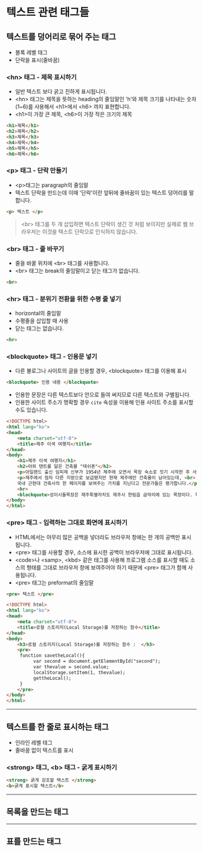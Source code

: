 # 텍스트 관련 태그들 

## 텍스트를 덩어리로 묶어 주는 태그 
- 블록 레벨 태그
- 단락을 표시(줄바꿈)

### \<hn\> 태그 - 제목 표시하기
- 일반 텍스트 보다 굵고 진하게 표시됩니다.
- \<hn\> 태그는 제목을 뜻하는 heading의 줄임말인 'h'와 제목 크기를 나타내는 숫자(1~6)를 사용해서 \<h1\>에서 \<h6\> 까지 표현합니다.
- \<h1\>이 가장 큰 제목, \<h6\>이 가장 작은 크기의 제목 

```html
<h1>제목</h1>
<h2>제목</h2>
<h3>제목</h3>
<h4>제목</h4>
<h5>제목</h5>
<h6>제목</h6>
```

### \<p\> 태그 - 단락 만들기 
- \<p\>태그는 paragraph의 줄임말
- 텍스트 단락을 만드는데 이때 '단락'이란 앞뒤에 줄바꿈이 있는 텍스트 덩어리를 말합니다. 

```html
<p> 텍스트 </p>
```

> \<br\> 태그를 두 개 삽입하면 텍스트 단락이 생긴 것 처럼 보이지만 실제로 웹 브라우저는 이것을 텍스트 단락으로 인식하지 않습니다.

### \<br\> 태그 - 줄 바꾸기 
- 줄을 바꿀 위치에 \<br\> 태그를 사용합니다.
- \<br\> 태그는 break의 줄임말이고 닫는 태그가 없습니다.

```html
<br>
```

### \<hr\> 태그 - 분위기 전환을 위한 수평 줄 넣기

- horizontal의 줄임말
- 수평줄을 삽입할 때 사용
- 닫는 태그는 없습니다.

```html
<hr>
```

### \<blockquote\> 태그 - 인용문 넣기

- 다른 불로그나 사이트의 글을 인용할 경우, \<blockquote\> 태그를 이용해 표시 

```html 
<blockquote> 인용 내용 </blockquote>
```

- 인용한 문장은 다른 텍스트보다 안으로 들여 써지므로 다른 텍스트와 구별됩니다.
- 인용한 사이트 주소가 명확할 경우 <code>cite</code> 속성을 이용해 인용 사이트 주소를 표시할 수도 있습니다.

```html
<!DOCTYPE html>
<html lang="ko">
<head>
    <meta charset="utf-8">
    <title>제주 이색 여행지</title>
</head>
<body>
    <h1>제주 이색 여행지</h1>
    <h2>야외 텐트를 닮은 건축물 "테쉬폰"</h2>
    <p>아일랜드 출신 임피제 신부가 1954년 제주에 오면서 목장 숙소로 짓기 시작한 후 사료공장, 성당으로 활용됐습니다.</p>
    <p>제주에서 점차 다른 지방으로 보급됐지만 현재 제주에만 건축물이 남아있는데, <br>
    국내 근현대 건축사의 한 페이지를 보여주는 가치를 지닌다고 전문가들은 평가합니다.</p>
    <hr>
    <blockquote>성이시돌목장은 제주특별자치도 제주시 한림읍 금악리에 있는 목장이다. 특히 이시돌목장은 제주 지역 최초의 전기업목장(全企業牧場)으로 1961년 11월 말 제주시 한림읍 금악리에 세워 양돈 사업을 실시하였으며 면양을 사육하였던 것으로 알려져 있다. 이시돌목장의 특색있는 건축양식으로 테쉬폰도 유명하다. (출처:향토문화전자대전)</blockquote>
</body>
</html>
```

### \<pre\> 태그 - 입력하는 그대로 화면에 표시하기 
- HTML에서는 아무리 많은 공백을 넣더라도 브라우저 창에는 한 개의 공백만 표시 됩니다.
- \<pre\> 태그를 사용할 경우, 소스에 표시한 공백이 브라우저에 그대로 표시됩니다.
- \<code\>나 \<samp\>, \<kbd\> 같은 태그를 사용해 프로그램 소스를 표시할 때도 소스의 형태를 그대로 브라우저 창에 보여주어야 하기 때문에 \<pre\> 태그가 함께 사용됩니다.
- \<pre\> 태그는 preformat의 줄임말

```html
<pre> 텍스트 </pre>
```

```html
<!DOCTYPE html>
<html lang="ko">
<head>
	<meta charset="utf-8">
	<title>로컬 스토리지(Local Storage)를 저장하는 함수</title>
</head>
<body>
	<h3>로컬 스토리지(Local Storage)를 저장하는 함수 :  </h3>
	<pre>
     function savetheLocal(){
          var second = document.getElementById("second");
          var thevalue = second.value;
          localStorage.setItem(1, thevalue);
          gettheLocal();
     }    
	</pre>
</body>
</html>
```

---

## 텍스트를 한 줄로 표시하는 태그

- 인라인 레벨 태그
- 줄바꿈 없이 텍스트를 표시

### \<strong\> 태그, \<b\> 태그 - 굵게 표시하기

```html
<strong> 굵게 강조할 텍스트 </strong>
<b>굵게 표시할 텍스트</b>
```

---

## 목록을 만드는 태그 

---

## 표를 만드는 태그 